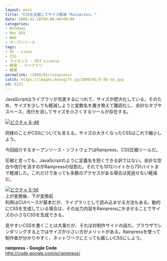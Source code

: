 ```yaml
---
layout: post
title: "CSSを圧縮してサイズ軽減「Rainpress」"
date: 2008-01-28T09:00:00+09:00
categories:
- Windows
- Mac OSX
- Web
- オープンソース
tags: 
- OS - Linux
- CSS
- ライセンス - MIT License
- 開発 - ライブラリ
- 開発
permalink: /2008/01/rainpress/
catch: https://images.moongift.jp/2008/01/5-56-tm.jpg
id: 6121
---
```

JavaScriptはライブラリが充実するにつれて、サイズが肥大化している。そのため、サイズを少しでも軽減しようと変数名を置き換えて難読化し、余計なタブやスペース、改行を消してサイズを小さくするツールが存在する。   
  
[![ピクチャ 6-48](https://images.moongift.jp/2008/01/6-48-tm.jpg)](https://images.moongift.jp/2008/01/6-48.png)  
  
同様のことがCSSについても言える。サイズの大きくなったCSSはこれで縮小しよう。   
  
今回紹介するオープンソース・ソフトウェアはRainpress、CSS圧縮ツールだ。   
<!--more-->  
圧縮と言っても、JavaScriptのように定義名を短くできる訳ではない。余計な空白や改行を消すのがRainpressの役割だ。それでも1012バイトから731バイトまで軽減した。これだけであっても多数のアクセスがある場合は見逃せない軽減だ。   
  
[![ピクチャ 5-56](https://images.moongift.jp/2008/01/5-56-tm.jpg)](https://images.moongift.jp/2008/01/5-56.png)  
上が変換後、下が変換前   
利用はCUIベースが基本だが、ライブラリとして読み込ませる方法もある。動的にCSSを生成している場合は、その出力内容をRainpressにかませることでサイズの小さなCSSを生成できる。   
  
見やすいCSSを書くことは大事だが、それは対制作サイドの話だ。ブラウザでレンダリングする上ではサイズが小さい方がメリットがある。Rainpressを使って制作者が分かりやすく、ネットワークにとっても嬉しいCSSにしよう。   
  
**rainpress - Google Code**  
[http://code.google.com/p/rainpress/   
](http://code.google.com/p/rainpress/)

